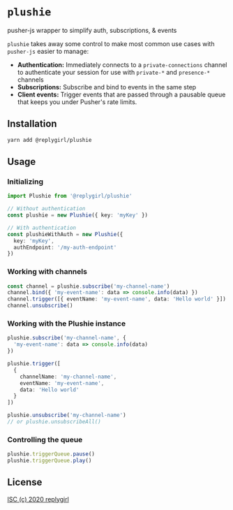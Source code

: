 # `plushie`

pusher-js wrapper to simplify auth, subscriptions, & events

`plushie` takes away some control to make most common use cases with `pusher-js` easier to manage:

- **Authentication:** Immediately connects to a `private-connections` channel to authenticate your session for use with `private-*` and `presence-*` channels
- **Subscriptions:** Subscribe and bind to events in the same step
- **Client events:** Trigger events that are passed through a pausable queue that keeps you under Pusher's rate limits.

## Installation

```bash
yarn add @replygirl/plushie
```

## Usage

### Initializing

```ts
import Plushie from '@replygirl/plushie'

// Without authentication
const plushie = new Plushie({ key: 'myKey' })

// With authentication
const plushieWithAuth = new Plushie({
  key: 'myKey',
  authEndpoint: '/my-auth-endpoint'
})
```

### Working with channels

```ts
const channel = plushie.subscribe('my-channel-name')
channel.bind({ 'my-event-name': data => console.info(data) })
channel.trigger([{ eventName: 'my-event-name', data: 'Hello world' }])
channel.unsubscribe()
```

### Working with the Plushie instance

```ts
plushie.subscribe('my-channel-name', {
  'my-event-name': data => console.info(data)
})

plushie.trigger([
  {
    channelName: 'my-channel-name',
    eventName: 'my-event-name',
    data: 'Hello world'
  }
])

plushie.unsubscribe('my-channel-name')
// or plushie.unsubscribeAll()
```

### Controlling the queue

```ts
plushie.triggerQueue.pause()
plushie.triggerQueue.play()
```

## License

[ISC (c) 2020 replygirl](https://github.com/replygirl/tc/blob/main/LICENSE.md)
